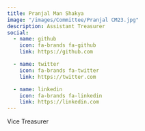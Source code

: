 ```yaml
---
title: Pranjal Man Shakya
image: "/images/Committee/Pranjal CM23.jpg"
description: Assistant Treasurer
social:
  - name: github
    icon: fa-brands fa-github
    link: https://github.com

  - name: twitter
    icon: fa-brands fa-twitter
    link: https://twitter.com

  - name: linkedin
    icon: fa-brands fa-linkedin
    link: https://linkedin.com
---
```

Vice Treasurer
